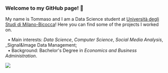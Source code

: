 ### Welcome to my GitHub page! 👋

<!--
**TStrada/TStrada** is a ✨ _special_ ✨ repository because its `README.md` (this file) appears on your GitHub profile.

Here are some ideas to get you started:

- 🔭 I’m currently working on ...
- 🌱 I’m currently learning ...
- 👯 I’m looking to collaborate on ...
- 🤔 I’m looking for help with ...
- 💬 Ask me about ...
- 📫 How to reach me: ...
- 😄 Pronouns: ...
- ⚡ Fun fact: ...
-->

My name is Tommaso and I am a Data Science student at [Università degli Studi di Milano-Bicocca](https://www.unimib.it/)!
Here you can find some of the projects I worked on.

&nbsp;&nbsp;• Main interests: _Data Science_, _Computer Science_, _Social Media Analysis_, _Signal&Image Data Management;<br>
&nbsp;&nbsp;• Background: Bachelor's Degree in _Economics and Business Administration_.


<!-- [![](https://github-readme-stats.vercel.app/api?username=malborroni&show_icons=true&include_all_commits=true&theme=vue)]()
-->
[![](https://github-readme-stats.vercel.app/api/top-langs/?username=TStrada&theme=vue)]()

